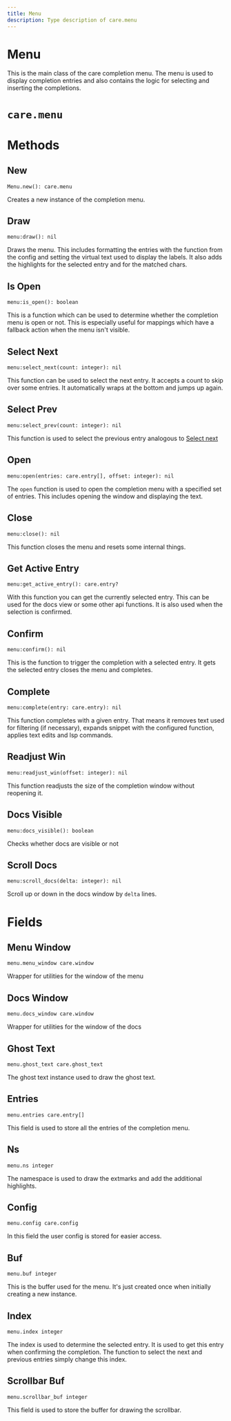 ```yaml
---
title: Menu
description: Type description of care.menu
---
```

# Menu

This is the main class of the care completion menu. The menu is used to display
completion entries and also contains the logic for selecting and inserting the
completions.
# `care.menu`

# Methods

## New
`Menu.new(): care.menu`

Creates a new instance of the completion menu.

## Draw
`menu:draw(): nil`

Draws the menu. This includes formatting the entries with the function from the
config and setting the virtual text used to display the labels. It also adds the
highlights for the selected entry and for the matched chars.

## Is Open
`menu:is_open(): boolean`

This is a function which can be used to determine whether the completion menu is
open or not. This is especially useful for mappings which have a fallback action
when the menu isn't visible.

## Select Next
`menu:select_next(count: integer): nil`

This function can be used to select the next entry. It accepts a count to skip
over some entries. It automatically wraps at the bottom and jumps up again.

## Select Prev
`menu:select_prev(count: integer): nil`

This function is used to select the previous entry analogous to
[Select next](#select-next)

## Open
`menu:open(entries: care.entry[], offset: integer): nil`

The `open` function is used to open the completion menu with a specified set of
entries. This includes opening the window and displaying the text.

## Close
`menu:close(): nil`

This function closes the menu and resets some internal things.

## Get Active Entry
`menu:get_active_entry(): care.entry?`

With this function you can get the currently selected entry. This can be used
for the docs view or some other api functions. It is also used when the
selection is confirmed.

## Confirm
`menu:confirm(): nil`

This is the function to trigger the completion with a selected entry. It gets
the selected entry closes the menu and completes.

## Complete
`menu:complete(entry: care.entry): nil`

This function completes with a given entry. That means it removes text used for
filtering (if necessary), expands snippet with the configured function, applies
text edits and lsp commands.

## Readjust Win
`menu:readjust_win(offset: integer): nil`

This function readjusts the size of the completion window without reopening it.

## Docs Visible
`menu:docs_visible(): boolean`

Checks whether docs are visible or not

## Scroll Docs
`menu:scroll_docs(delta: integer): nil`

Scroll up or down in the docs window by `delta` lines.
# Fields

## Menu Window
`menu.menu_window care.window`

Wrapper for utilities for the window of the menu

## Docs Window
`menu.docs_window care.window`

Wrapper for utilities for the window of the docs

## Ghost Text
`menu.ghost_text care.ghost_text`

The ghost text instance used to draw the ghost text.

## Entries
`menu.entries care.entry[]`

This field is used to store all the entries of the completion menu.

## Ns
`menu.ns integer`

The namespace is used to draw the extmarks and add the additional highlights.

## Config
`menu.config care.config`

In this field the user config is stored for easier access.

## Buf
`menu.buf integer`

This is the buffer used for the menu. It's just created once when initially
creating a new instance.

## Index
`menu.index integer`

The index is used to determine the selected entry. It is used to get this entry
when confirming the completion. The function to select the next and previous
entries simply change this index.

## Scrollbar Buf
`menu.scrollbar_buf integer`

This field is used to store the buffer for drawing the scrollbar.
